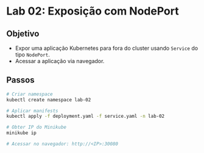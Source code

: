 # Lab 02: Exposição com NodePort

## Objetivo

- Expor uma aplicação Kubernetes para fora do cluster usando `Service` do tipo `NodePort`.
- Acessar a aplicação via navegador.

## Passos

```bash
# Criar namespace
kubectl create namespace lab-02

# Aplicar manifests
kubectl apply -f deployment.yaml -f service.yaml -n lab-02

# Obter IP do Minikube
minikube ip

# Acessar no navegador: http://<IP>:30080
```
